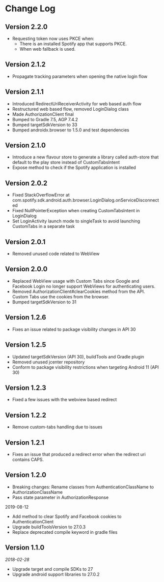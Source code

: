Change Log
==========

## Version 2.2.0
- Requesting token now uses PKCE when:
    - There is an installed Spotify app that supports PKCE.
    - When web fallback is used.


## Version 2.1.2
* Propagate tracking parameters when opening the native login flow

## Version 2.1.1
* Introduced RedirectUriReceiverActivity for web based auth flow
* Restructured web based flow, removed LoginDialog class
* Made AuthorizationClient final
* Bumped to Gradle 7.5, AGP 7.4.2
* Bumped targetSdkVersion to 33
* Bumped androidx.browser to 1.5.0 and test dependencies

## Version 2.1.0
* Introduce a new flavour store to generate a library called auth-store that default to the play store instead of CustomTabsIntent
* Expose method to check if the Spotify application is installed

## Version 2.0.2
* Fixed StackOverflowError at com.spotify.sdk.android.auth.browser.LoginDialog.onServiceDisconnected
* Fixed NullPointerException when creating CustomTabsIntent in LoginDialog
* Set LoginActivity launch mode to singleTask to avoid launching CustomTabs in a separate task

## Version 2.0.1
* Removed unused code related to WebView

## Version 2.0.0
* Replaced WebView usage with Custom Tabs since Google and Facebook Login no longer support WebViews for authenticating users.
* Removed AuthorizationClient#clearCookies method from the API. Custom Tabs use the cookies from the browser.
* Bumped targetSdkVersion to 31

## Version 1.2.6
* Fixes an issue related to package visibility changes in API 30

## Version 1.2.5
* Updated targetSdkVersion (API 30), buildTools and Gradle plugin
* Removed unused jcenter repository
* Conform to package visibility restrictions when targeting Android 11 (API 30)

## Version 1.2.3
* Fixed a few issues with the webview based redirect

## Version 1.2.2
* Remove custom-tabs handling due to issues

## Version 1.2.1
* Fixes an issue that produced a redirect error when the redirect uri contains CAPS.

## Version 1.2.0

* Breaking changes: Rename classes from AuthenticationClassName to AuthorizationClassName
* Pass state parameter in AuthorizationResponse

2019-08-12

* Add  method to clear Spotify and Facebook cookies to AuthenticationClient
* Upgrade buildToolsVersion to 27.0.3
* Replace deprecated compile keyword in gradle files

## Version 1.1.0

_2018-02-28_

* Upgrade target and compile SDKs to 27
* Upgrade android support libraries to 27.0.2
